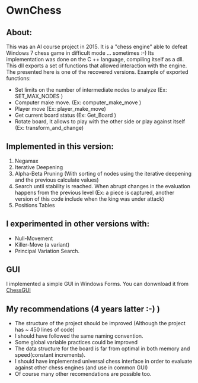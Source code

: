 # OwnChess 
## About:
This was an AI course project in 2015. It is a "chess engine" able to defeat Windows 7 chess game in difficult mode ... sometimes :-)
Its implementation was done on the C ++ language, compiling itself as a dll. This dll exports a set of functions that allowed interaction with the engine. The presented here is one of the recovered versions.
Example of exported functions:
- Set limits on the number of intermediate nodes to analyze (Ex: SET_MAX_NODES )
- Computer make move. (Ex: computer_make_move )
- Player move (Ex: player_make_move)
- Get current board status (Ex: Get_Board )
- Rotate board, It allows to play with the other side or play against itself (Ex: transform_and_change)

## Implemented in this version:
1. Negamax
2. Iterative Deepening
3. Alpha-Beta Pruning (With sorting of nodes using the iterative deepening and the previous calculate values)  
4. Search until stability is reached. When abrupt changes in the evaluation happens from the previous level (Ex: a piece is captured, another version of this code include when the king was under attack)
5. Positions Tables

## I experimented in other versions with:
 - Null-Movement
 - Killer-Move (a variant)
 - Principal Variation Search.
 
 ## GUI
 I implemented a simple GUI in Windows Forms. You can donwnload it from [ChessGUI ](bin/)
 
 ## My recommendations (4 years latter :-) )
- The structure of the project should be improved (Although the project has ~ 450 lines of code) 
- I should have followed the same naming convention.
- Some global variable practices could be improved
- The data structure for the board is far from optimal in both memory and speed(constant increments).
- I should have implemented universal chess interface in order to evaluate against other chess engines (and use in common GUI)
- Of course many other recomendations are possible too.
